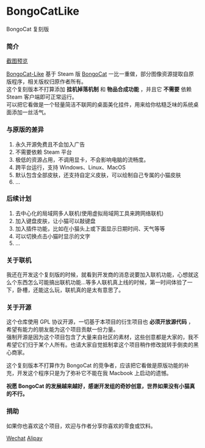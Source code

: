 # BongoCatLike
BongoCat 复刻版

### 简介

[截图预览](screenshots/demo.gif)

[BongoCat-Like](https://github.com/WLongSAMA/BongoCatLike) 基于 Steam 版 [BongoCat](https://store.steampowered.com/app/3419430/Bongo_Cat) 一比一重做，部分图像资源提取自原版程序，相关版权归原作者所有。  
这个复刻版本不打算添加 **挂机掉落机制** 和 **物品合成功能** ，并且它 **不需要** 依赖 Steam 客户端即可正常运行。  
可以把它看做是一个轻量简洁不联网的桌面美化挂件，用来给你枯糙乏味的系统桌面添加一丝活气。

### 与原版的差异

1. 永久开源免费且不会加入广告
2. 不需要依赖 Steam 平台
3. 极低的资源占用，不调用显卡，不会影响电脑的流畅度。
4. 跨平台运行，支持 Windows、Linux、MacOS
5. 默认包含全部皮肤，还支持自定义皮肤，可以绘制自己专属的小猫皮肤
6. ...

### 后续计划

1. 去中心化的局域网多人联机(使用虚拟局域网工具来跨网络联机)
2. 加入键盘皮肤，让小猫可以敲键盘
3. 加入插件功能，比如在小猫头上或下面显示日期时间、天气等等
4. 可以切换点击小猫时显示的文字
5. ...

### 关于联机

我还在开发这个复刻版的时候，就看到开发商的消息说要加入联机功能，心想就这么个东西怎么可能搞出联机功能...等多人联机真上线的时候，第一时间体验了一下，卧槽，还能这么玩，联机真的是太有意思了。

### 关于开源

这个仓库使用 GPL 协议开源，一切基于本项目的衍生项目也 **必须开放源代码** ，希望有能力的朋友能为这个项目贡献一份力量。  
强制开源是因为这个项目包含了大量来自社区的素材，这些创意都是大家的，我不希望它们归于某个人所有。也请大家自觉抵制拿这个项目稍作修改就转手倒卖的黑心商家。  

这个复刻版本不打算作为 BongoCat 的竞争者，应该把它看做是原版功能的补充，开发这个程序只是为了弥补它不能在我 Macbook 上启动的遗憾。  

**祝愿 BongoCat 的发展越来越好，感谢开发组的奇妙创意，世界如果没有小猫真的不行。**

### 捐助

如果你也喜欢这个项目，欢迎与作者分享你喜欢的零食或饮料。

[Wechat](screenshots/wechat.png)
[Alipay](screenshots/alipay.png)
